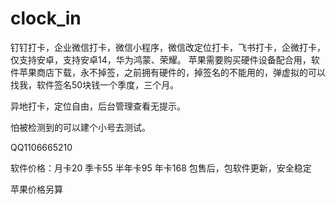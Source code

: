# clock_in
钉钉打卡，企业微信打卡，微信小程序，微信改定位打卡，飞书打卡，企微打卡，仅支持安卓，支持安卓14，华为鸿蒙、荣耀。
苹果需要购买硬件设备配合用，软件苹果商店下载，永不掉签，之前拥有硬件的，掉签名的不能用的，弹虚拟的可以找我，软件签名50块钱一个季度，三个月。

异地打卡，定位自由，后台管理查看无提示。

怕被检测到的可以建个小号去测试。

QQ1106665210

软件价格：月卡20 季卡55 半年卡95 年卡168
包售后，包软件更新，安全稳定

苹果价格另算